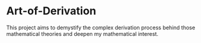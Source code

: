 # Art-of-Derivation

This project aims to demystify the complex derivation process behind those mathematical theories and deepen my mathematical interest. 


